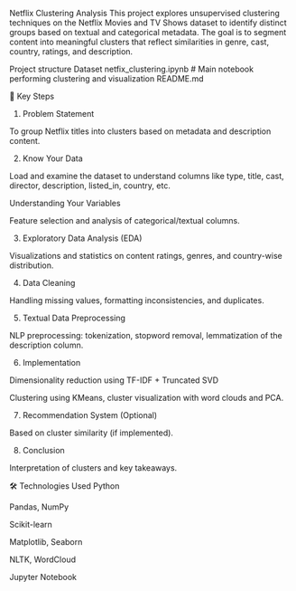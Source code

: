 Netflix Clustering Analysis
This project explores unsupervised clustering techniques on the Netflix Movies and TV Shows dataset to identify distinct groups based on textual and categorical metadata. The goal is to segment content into meaningful clusters that reflect similarities in genre, cast, country, ratings, and description.

Project structure
Dataset
netfix_clustering.ipynb      # Main notebook performing clustering and visualization
README.md 

📌 Key Steps
1. Problem Statement

To group Netflix titles into clusters based on metadata and description content.

2. Know Your Data

Load and examine the dataset to understand columns like type, title, cast, director, description, listed_in, country, etc.

Understanding Your Variables

Feature selection and analysis of categorical/textual columns.

3. Exploratory Data Analysis (EDA)

Visualizations and statistics on content ratings, genres, and country-wise distribution.

4. Data Cleaning

Handling missing values, formatting inconsistencies, and duplicates.

5. Textual Data Preprocessing

NLP preprocessing: tokenization, stopword removal, lemmatization of the description column.

6.  Implementation

Dimensionality reduction using TF-IDF + Truncated SVD

Clustering using KMeans, cluster visualization with word clouds and PCA.

7. Recommendation System (Optional)

Based on cluster similarity (if implemented).

8. Conclusion

Interpretation of clusters and key takeaways.


🛠️ Technologies Used
Python

Pandas, NumPy

Scikit-learn

Matplotlib, Seaborn

NLTK, WordCloud

Jupyter Notebook



